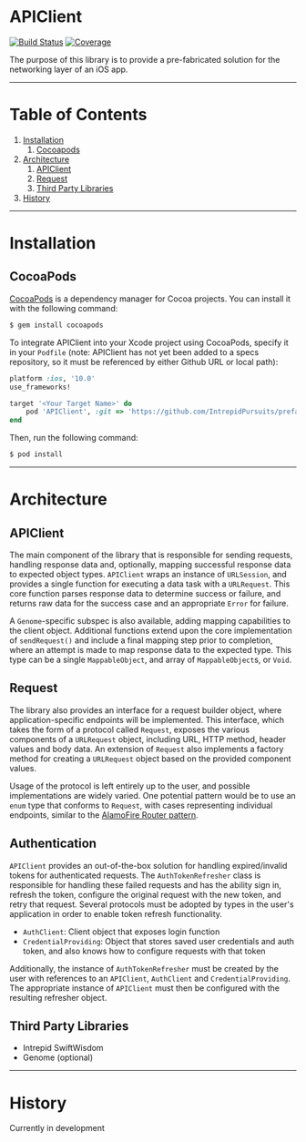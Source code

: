 # APIClient

[![Build Status](https://ci.intrepid.io/buildStatus/icon?job=api-client-ios)](https://ci.intrepid.io/job/api-client-ios/)
[![Coverage](http://ci.intrepid.io:9913/jenkins/cobertura/api-client-ios/)](https://ci.intrepid.io/job/api-client-ios/cobertura/)

The purpose of this library is to provide a pre-fabricated solution for the
networking layer of an iOS app.
___
# Table of Contents

1. [Installation](#installation)
    1. [Cocoapods](#cocoapods)
1. [Architecture](#architecture)
    1. [APIClient](#api-client)
    1. [Request](#request)
    1. [Third Party Libraries](#third-party-libraries)
1. [History](#history)

___

# Installation
## CocoaPods

[CocoaPods](http://cocoapods.org) is a dependency manager for Cocoa projects. You can install it with the following command:

```bash
$ gem install cocoapods
```

To integrate APIClient into your Xcode project using CocoaPods, specify it in your `Podfile` (note: APIClient has not yet been added to a specs repository, so it must be referenced by either Github URL or local path):

```ruby
platform :ios, '10.0'
use_frameworks!

target '<Your Target Name>' do
    pod 'APIClient', :git => 'https://github.com/IntrepidPursuits/prefab-api-client.git'
end
```


Then, run the following command:

```bash
$ pod install
```
___

# Architecture
## APIClient
The main component of the library that is responsible for sending requests, handling response data and, optionally, mapping successful response data to expected object types. `APIClient` wraps an instance of `URLSession`, and provides a single function for executing a data task with a `URLRequest`. This core function parses response data to determine success or failure, and returns raw data for the success case and an appropriate `Error` for failure.

A `Genome`-specific subspec is also available, adding mapping capabilities to the client object. Additional functions extend upon the core implementation of `sendRequest()` and include a final mapping step prior to completion, where an attempt is made to map response data to the expected type. This type can be a single `MappableObject`, and array of `MappableObject`s, or `Void`.

## Request
The library also provides an interface for a request builder object, where application-specific endpoints will be implemented. This interface, which takes the form of a protocol called `Request`, exposes the various components of a `URLRequest` object, including URL, HTTP method, header values and body data. An extension of `Request` also implements a factory method for creating a `URLRequest` object based on the provided component values.

Usage of the protocol is left entirely up to the user, and possible implementations are widely varied. One potential pattern would be to use an `enum` type that conforms to `Request`, with cases representing individual endpoints, similar to the [AlamoFire Router pattern](https://github.com/Alamofire/Alamofire#routing-requests).

## Authentication
`APIClient` provides an out-of-the-box solution for handling expired/invalid tokens for authenticated requests. The `AuthTokenRefresher` class is responsible for handling these failed requests and has the ability sign in, refresh the token, configure the original request with the new token, and retry that request. Several protocols must be adopted by types in the user's application in order to enable token refresh functionality.
- `AuthClient`: Client object that exposes login function
- `CredentialProviding`: Object that stores saved user credentials and auth token, and also knows how to configure requests with that token

Additionally, the instance of `AuthTokenRefresher` must be created by the user with references to an `APIClient`, `AuthClient` and `CredentialProviding`. The appropriate instance of `APIClient` must then be configured with the resulting refresher object.

## Third Party Libraries
- Intrepid SwiftWisdom
- Genome (optional)
___

# History
Currently in development
